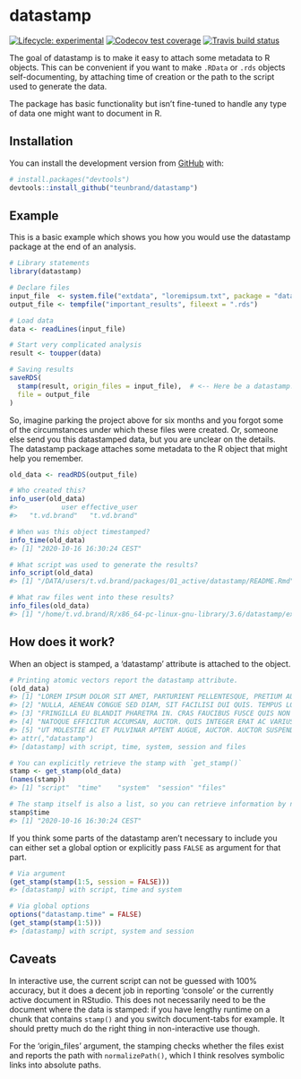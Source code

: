 
<!-- README.md is generated from README.Rmd. Please edit that file -->

# datastamp

<!-- badges: start -->

[![Lifecycle:
experimental](https://img.shields.io/badge/lifecycle-experimental-orange.svg)](https://www.tidyverse.org/lifecycle/#experimental)
[![Codecov test
coverage](https://codecov.io/gh/teunbrand/datastamp/branch/master/graph/badge.svg)](https://codecov.io/gh/teunbrand/datastamp?branch=master)
[![Travis build
status](https://travis-ci.com/teunbrand/datastamp.svg?branch=master)](https://travis-ci.com/teunbrand/datastamp)
<!-- badges: end -->

The goal of datastamp is to make it easy to attach some metadata to R
objects. This can be convenient if you want to make `.RData` or `.rds`
objects self-documenting, by attaching time of creation or the path to
the script used to generate the data.

The package has basic functionality but isn’t fine-tuned to handle any
type of data one might want to document in R.

## Installation

You can install the development version from
[GitHub](https://github.com/) with:

``` r
# install.packages("devtools")
devtools::install_github("teunbrand/datastamp")
```

## Example

This is a basic example which shows you how you would use the datastamp
package at the end of an analysis.

``` r
# Library statements
library(datastamp)

# Declare files
input_file  <- system.file("extdata", "loremipsum.txt", package = "datastamp")
output_file <- tempfile("important_results", fileext = ".rds")

# Load data
data <- readLines(input_file)

# Start very complicated analysis
result <- toupper(data)

# Saving results
saveRDS(
  stamp(result, origin_files = input_file),  # <-- Here be a datastamp!
  file = output_file
)
```

So, imagine parking the project above for six months and you forgot some
of the circumstances under which these files were created. Or, someone
else send you this datastamped data, but you are unclear on the details.
The datastamp package attaches some metadata to the R object that might
help you remember.

``` r
old_data <- readRDS(output_file)

# Who created this?
info_user(old_data)
#>           user effective_user 
#>   "t.vd.brand"   "t.vd.brand"

# When was this object timestamped?
info_time(old_data)
#> [1] "2020-10-16 16:30:24 CEST"

# What script was used to generate the results?
info_script(old_data)
#> [1] "/DATA/users/t.vd.brand/packages/01_active/datastamp/README.Rmd"

# What raw files went into these results?
info_files(old_data)
#> [1] "/home/t.vd.brand/R/x86_64-pc-linux-gnu-library/3.6/datastamp/extdata/loremipsum.txt"
```

## How does it work?

When an object is stamped, a ‘datastamp’ attribute is attached to the
object.

``` r
# Printing atomic vectors report the datastamp attribute.
(old_data)
#> [1] "LOREM IPSUM DOLOR SIT AMET, PARTURIENT PELLENTESQUE, PRETIUM AUCTOR LEO. ID HENDRERIT IN AC, VEL, DUIS AT, LEO. TEMPOR A IMPERDIET ADIPISCING VESTIBULUM APTENT SED LOREM CURSUS DUI, ODIO TORTOR. VOLUTPAT IPSUM FAUCIBUS PLACERAT, SAPIEN APTENT IN INTERDUM QUIS FERMENTUM. LOREM, EU ANTE VIVERRA, TINCIDUNT BIBENDUM EROS A LAOREET JUSTO MAECENAS. COMMODO ETIAM LOBORTIS HABITANT CONVALLIS FACILISIS SENECTUS LIGULA. FELIS MONTES VENENATIS HABITANT QUIS EROS NULLAM FINIBUS, AMET MATTIS EGESTAS. PENATIBUS QUISQUE NUNC, SED ID TURPIS IPSUM SED. VEHICULA A AC VEL MAECENAS BLANDIT SIT VENENATIS IN."                                                                                                                                                                                                                          
#> [2] "NULLA, AENEAN CONGUE SED DIAM, SIT FACILISI DUI QUIS. TEMPUS LOREM ERAT URNA EU AUGUE VEL. VOLUTPAT IN, QUIS SED MAURIS NIBH DICTUMST ADIPISCING FINIBUS ULLAMCORPER. ERAT VOLUTPAT PRETIUM SED. EGET EROS TURPIS PELLENTESQUE PHARETRA MASSA ALIQUAM! UT SED MONTES CONSECTETUR SUSPENDISSE ARCU NON PELLENTESQUE DUI ULLAMCORPER EGESTAS MONTES? VITAE TORQUENT PELLENTESQUE TEMPOR, NISL PORTTITOR, ET PER. VESTIBULUM, SUSPENDISSE JUSTO IN. SED CURABITUR, NEC NON ALIQUET PULVINAR! QUIS UT EGET EST LOREM NOSTRA MOLESTIE NEQUE. UT TORQUENT PRAESENT APTENT EU AMET JUSTO ET LOBORTIS ODIO LACINIA."                                                                                                                                                                                                                                 
#> [3] "FRINGILLA EU BLANDIT PHARETRA IN. CRAS FAUCIBUS FUSCE QUIS NON LEO VEL POTENTI UT ODIO IACULIS. EROS VULPUTATE, LIGULA VULPUTATE ET INTEGER CUM MASSA IN. ALIQUAM ERAT BIBENDUM MONTES ALIQUET? MAXIMUS HIMENAEOS UT RIDICULUS NON MAURIS LIBERO. NISI A IN, EGESTAS DUIS APTENT EROS. FEUGIAT LIGULA IN MALESUADA LACINIA SED CRAS, NON EGET POSUERE LIGULA FAMES IN. CONSEQUAT SEMPER VITAE AC LAOREET, PHARETRA HABITANT PENATIBUS. PORTA NASCETUR SUSPENDISSE NON VITAE PHASELLUS ID, VEL INTERDUM EGET PLATEA URNA. A ALIQUET EST NATOQUE VEL FAUCIBUS ALIQUAM, HIMENAEOS, LACUS IN A. CURAE IN ELEMENTUM SEM VESTIBULUM CUBILIA PURUS IMPERDIET QUISQUE, SED ACCUMSAN! TORQUENT TORTOR COMMODO MATTIS NOSTRA A COMMODO NEC COMMODO AENEAN. LIGULA DUIS LOREM MAURIS, MAURIS. MAECENAS ANTE AT POSUERE, TURPIS ALIQUAM CUBILIA ALIQUAM."
#> [4] "NATOQUE EFFICITUR ACCUMSAN, AUCTOR. QUIS INTEGER ERAT AC VARIUS TURPIS ALIQUAM SCELERISQUE. LAOREET PELLENTESQUE AT RISUS AT DICTUMST UT JUSTO. DONEC VEL FUSCE VEL SED CRAS CURAE VENENATIS COMMODO DONEC QUISQUE UT MI IN. ET, ENIM FACILISIS, PROIN CONSEQUAT IN NUNC ORCI. SED AC HAC MALESUADA RIDICULUS A NAM EU VELIT VIVERRA TEMPOR CURABITUR. SEM EUISMOD NULLA LIBERO TACITI. PULVINAR AMET PELLENTESQUE NON LIBERO SEM EFFICITUR DIAM. INTERDUM ALIQUAM QUIS FUSCE MAURIS VITAE VIVERRA PER PHASELLUS AD."                                                                                                                                                                                                                                                                                                                        
#> [5] "UT MOLESTIE AC ET PULVINAR APTENT AUGUE, AUCTOR. AUCTOR SUSPENDISSE A TRISTIQUE TEMPOR CONDIMENTUM. IACULIS IN PRAESENT SAPIEN VITAE MI DICTUMST. PER, VEL EGESTAS VITAE NEC CONVALLIS EGESTAS VIVAMUS SED IPSUM POSUERE! NOSTRA PENATIBUS AT FAMES, SOLLICITUDIN VELIT ELEMENTUM LIBERO ALIQUAM PHASELLUS PORTA. AT SED MAURIS NAM NON EFFICITUR EFFICITUR LAOREET SED ET. NULLA UT, QUAM LOREM DONEC SIT IPSUM DICTUMST ET. TORTOR LACUS QUIS HENDRERIT HENDRERIT VEL DOLOR, CURAE EFFICITUR. CURAE EROS, UT NON HIMENAEOS MALESUADA DONEC. PELLENTESQUE CONSECTETUR CONSEQUAT RUTRUM A PLACERAT. FRINGILLA DIAM AD ERAT. ELEMENTUM FELIS, AC EUISMOD VEL AD LOBORTIS DICTUM."                                                                                                                                                             
#> attr(,"datastamp")
#> [datastamp] with script, time, system, session and files

# You can explicitly retrieve the stamp with `get_stamp()`
stamp <- get_stamp(old_data)
(names(stamp))
#> [1] "script"  "time"    "system"  "session" "files"

# The stamp itself is also a list, so you can retrieve information by name
stamp$time
#> [1] "2020-10-16 16:30:24 CEST"
```

If you think some parts of the datastamp aren’t necessary to include you
can either set a global option or explicitly pass `FALSE` as argument
for that part.

``` r
# Via argument
(get_stamp(stamp(1:5, session = FALSE)))
#> [datastamp] with script, time and system

# Via global options
options("datastamp.time" = FALSE)
(get_stamp(stamp(1:5)))
#> [datastamp] with script, system and session
```

## Caveats

In interactive use, the current script can not be guessed with 100%
accuracy, but it does a decent job in reporting ‘console’ or the
currently active document in RStudio. This does not necessarily need to
be the document where the data is stamped: if you have lengthy runtime
on a chunk that contains `stamp()` and you switch document-tabs for
example. It should pretty much do the right thing in non-interactive use
though.

For the ‘origin\_files’ argument, the stamping checks whether the files
exist and reports the path with `normalizePath()`, which I think
resolves symbolic links into absolute paths.
